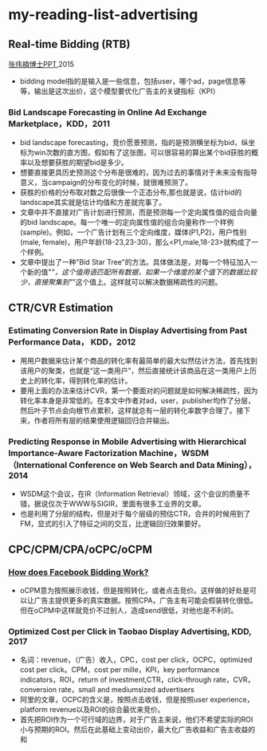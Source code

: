 # my-reading-list-advertising


## Real-time Bidding (RTB)

[张伟楠博士PPT](https://github.com/wzhe06/Ad-papers/blob/master/Bidding%20Strategy/Research%20Frontier%20of%20Real-Time%20Bidding%20based%20Display%20Advertising.pdf),2015
* bidding model指的是输入是一些信息，包括user，哪个ad，page信息等等，输出是这次出价，这个模型要优化广告主的关键指标（KPI）

### Bid Landscape Forecasting in Online Ad Exchange Marketplace，KDD，2011
* bid landscape forecasting，竞价愿景预测，指的是预测横坐标为bid，纵坐标为win次数的直方图，假如有了这张图，可以很容易的算出某个bid获胜的概率以及想要获胜的期望bid是多少。
* 想要直接更具历史预测这个分布是很难的，因为过去的事情对于未来没有指导意义，当campaign的分布变化的时候，就很难预测了。
* 获胜的价格的分布取对数之后很像一个正态分布,那也就是说，估计bid的landscape其实就是估计均值和方差就完事了。
* 文章中并不直接对广告计划进行预测，而是预测每一个定向属性值的组合向量的bid landscape。每一个唯一的定向属性值的组合向量称作一个样例(sample)。例如，一个广告计划有三个定向维度，媒体(P1,P2)，用户性别(male, female)，用户年龄(18-23,23-30)，那么<P1,male,18-23>就构成了一个样例。
* 文章中提出了一种"Bid Star Tree"的方法。具体做法是，对每一个特征加入一个新的值"*"，这个值用语匹配所有数据，如果一个维度的某个值下的数据比较少，直接聚集到"*"这个值上。这样就可以解决数据稀疏性的问题。

## CTR/CVR Estimation
### Estimating Conversion Rate in Display Advertising from Past Performance Data， KDD，2012
* 用用户数据来估计某个商品的转化率有最简单的最大似然估计方法，首先找到该用户的聚类，也就是“这一类用户”，然后直接统计该商品在这一类用户上历史上的转化率，得到转化率的估计。
* 要用上面的办法来估计CVR，第一个要面对的问题就是如何解决稀疏性，因为转化率本身是非常低的。在本文中作者对ad，user，publisher均作了分层，然后叶子节点会向根节点累积，这样就总有一层的转化率数字合理了。接下来，作者将所有层的结果使用逻辑回归合并输出。

### Predicting Response in Mobile Advertising with Hierarchical Importance-Aware Factorization Machine，WSDM（International Conference on Web Search and Data Mining），2014
* WSDM这个会议，在IR（Information Retrieval）领域，这个会议的质量不错，据说仅次于WWW与SIGIR，里面有很多工业界的文章。
* 也是利用了分层的结构，但是对于每个层级的预估CTR，合并的时候用到了FM，显式的引入了特征之间的交互，比逻辑回归效果要好。

## CPC/CPM/CPA/oCPC/oCPM
### [How does Facebook Bidding Work?](https://bn.co/how-does-facebook-ocpm-bidding-work/)
* oCPM意为按照展示收钱，但是按照转化，或者点击竞价。这样做的好处是可以让广告主提供更多的真实数据。按照CPA，广告主有可能会假装转化很低。但在oCPM中这样就竞价不过别人，造成send很低，对他也是不利的。

### Optimized Cost per Click in Taobao Display Advertising, KDD, 2017
* 名词：revenue，（广告）收入，CPC，cost per click，OCPC，optimized cost per click。CPM，cost per mille，KPI，key performance indicators，ROI，return of investment,CTR，click-through rate，CVR，conversion rate，small and mediumsized
advertisers 
* 阿里的文章，OCPC的含义是，按照点击收钱，但是按照user experience，platform revenue以及ROI的综合最优来竞价。
* 首先把ROI作为一个可行域的边界，对于广告主来说，他们不希望实际的ROI小与预期的ROI。然后在此基础上变动出价，最大化广告收益和广告主收益的和










